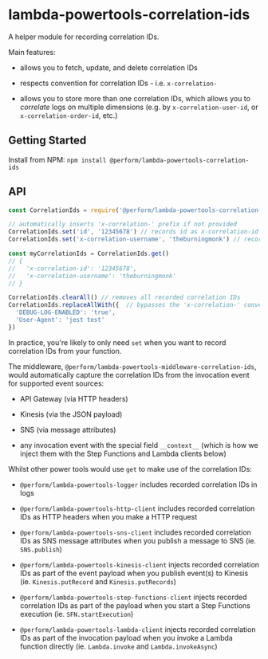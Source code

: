 # lambda-powertools-correlation-ids

A helper module for recording correlation IDs.

Main features:

* allows you to fetch, update, and delete correlation IDs

* respects convention for correlation IDs - i.e. `x-correlation-`

* allows you to store more than one correlation IDs, which allows you to *correlate* logs on multiple dimensions (e.g. by `x-correlation-user-id`, or `x-correlation-order-id`, etc.)

## Getting Started

Install from NPM: `npm install @perform/lambda-powertools-correlation-ids`

## API

```js
const CorrelationIds = require('@perform/lambda-powertools-correlation-ids')

// automatically inserts 'x-correlation-' prefix if not provided
CorrelationIds.set('id', '12345678') // records id as x-correlation-id
CorrelationIds.set('x-correlation-username', 'theburningmonk') // records as x-correlation-username

const myCorrelationIds = CorrelationIds.get()
// {
//   'x-correlation-id': '12345678',
//   'x-correlation-username': 'theburningmonk'
// }

CorrelationIds.clearAll() // removes all recorded correlation IDs
CorrelationIds.replaceAllWith({  // bypasses the 'x-correlation-' convention
  'DEBUG-LOG-ENABLED': 'true',
  'User-Agent': 'jest test'
})
```

In practice, you're likely to only need `set` when you want to record correlation IDs from your function.

The middleware, `@perform/lambda-powertools-middleware-correlation-ids`, would automatically capture the correlation IDs from the invocation event for supported event sources:

* API Gateway (via HTTP headers)

* Kinesis (via the JSON payload)

* SNS (via message attributes)

* any invocation event with the special field `__context__` (which is how we inject them with the Step Functions and Lambda clients below)

Whilst other power tools would use `get` to make use of the correlation IDs:

* `@perform/lambda-powertools-logger` includes recorded correlation IDs in logs

* `@perform/lambda-powertools-http-client` includes recorded correlation IDs as HTTP headers when you make a HTTP request

* `@perform/lambda-powertools-sns-client` includes recorded correlation IDs as SNS message attributes when you publish a message to SNS (ie. `SNS.publish`)

* `@perform/lambda-powertools-kinesis-client` injects recorded correlation IDs as part of the event payload when you publish event(s) to Kinesis (ie. `Kinesis.putRecord` and `Kinesis.putRecords`)

* `@perform/lambda-powertools-step-functions-client` injects recorded correlation IDs as part of the payload when you start a Step Functions execution (ie. `SFN.startExecution`)

* `@perform/lambda-powertools-lambda-client` injects recorded correlation IDs as part of the invocation payload when you invoke a Lambda function directly (ie. `Lambda.invoke` and `Lambda.invokeAsync`)